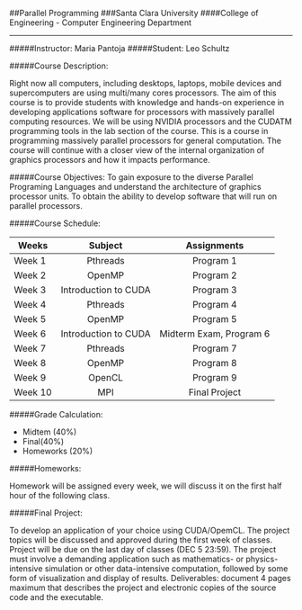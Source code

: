 ##Parallel Programming
###Santa Clara University
####College of Engineering - Computer Engineering Department
____

#####Instructor:
Maria Pantoja
#####Student:
Leo Schultz

#####Course Description:

Right now all computers, including desktops, laptops, mobile devices and supercomputers are using multi/many cores processors. The aim of this course is to provide students with knowledge and hands-on experience in developing applications software for processors with massively parallel computing resources. We will be using NVIDIA processors and the CUDATM programming tools in the lab section of the course. This is a course in programming massively parallel processors for general computation. The course will continue with a closer view of the internal organization of graphics processors and how it impacts performance.

#####Course Objectives:
To gain exposure to the diverse Parallel Programing Languages and understand the architecture of graphics processor units. To obtain the ability to develop software that will run on parallel processors.

#####Course Schedule:

| Weeks         | Subject                   | Assignments              |
| ------------- |:-------------------------:|:------------------------:|
| Week 1        | Pthreads                  |   Program 1              |
| Week 2        | OpenMP                    |   Program 2              |
| Week 3        | Introduction to CUDA      |   Program 3              |
| Week 4        | Pthreads                  |   Program 4              |
| Week 5        | OpenMP                    |   Program 5              |
| Week 6        | Introduction to CUDA      | Midterm Exam, Program 6  |
| Week 7        | Pthreads                  |   Program 7              |
| Week 8        | OpenMP                    |   Program 8              |
| Week 9        | OpenCL                    |   Program 9              |
| Week 10       | MPI                       | Final Project            |

#####Grade Calculation:

* Midtem (40%)
* Final(40%)
* Homeworks (20%)

#####Homeworks:

Homework will be assigned every week, we will discuss it on the first half hour of the following class.

#####Final Project:

To develop an application of your choice using CUDA/OpemCL. The project topics will be discussed and approved during the first week of classes. Project will be due on the last day of classes (DEC 5 23:59). The project must involve a demanding application such as mathematics- or physics-intensive simulation or other data-intensive computation, followed by some form of visualization and display of results. Deliverables: document 4 pages maximum that describes the project and electronic copies of the source code and the executable.

